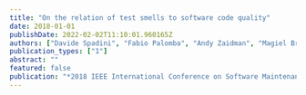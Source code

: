 ```yaml
---
title: "On the relation of test smells to software code quality"
date: 2018-01-01
publishDate: 2022-02-02T11:10:01.960165Z
authors: ["Davide Spadini", "Fabio Palomba", "Andy Zaidman", "Magiel Bruntink", "Alberto Bacchelli"]
publication_types: ["1"]
abstract: ""
featured: false
publication: "*2018 IEEE International Conference on Software Maintenance and Evolution (ICSME)*"
---
```


